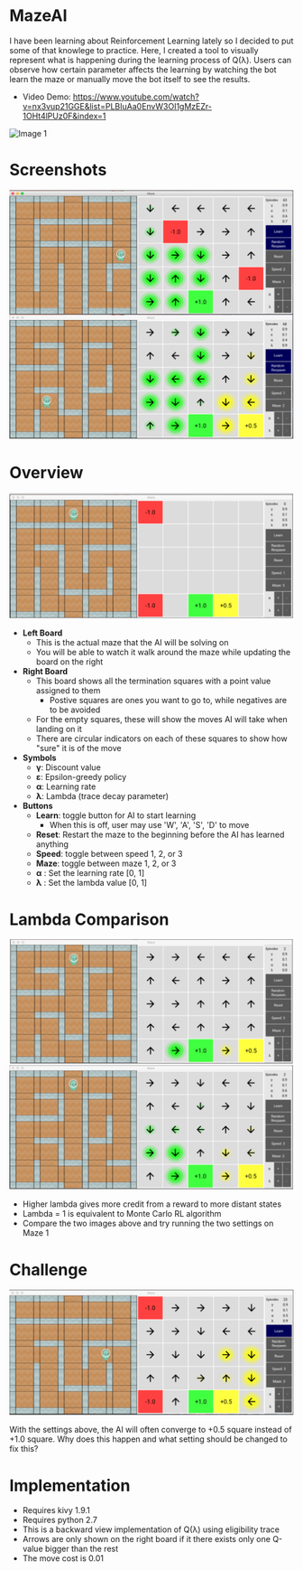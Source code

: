 # MazeAI

I have been learning about Reinforcement Learning lately so I decided to put some of that knowlege to practice. Here, I created a tool to visually represent what is happening during the learning process of Q(λ). Users can observe how certain parameter affects the learning by watching the bot learn the maze or manually move the bot itself to see the results. 

- Video Demo: https://www.youtube.com/watch?v=nx3vup21GGE&list=PLBIuAa0EnvW3OI1gMzEZr-1OHt4lPUz0F&index=1

![Image 1](https://media.giphy.com/media/l3mZft8CytWihcKk0/giphy.gif "Image 1")

# Screenshots

![Image 1](https://github.com/vinhvu200/MazeAI/raw/master/DemoImage/screenshots.png "Image 1")

# Overview

![Image 2](https://github.com/vinhvu200/MazeAI/raw/master/DemoImage/overview.png "Image 2")

- **Left Board**
  - This is the actual maze that the AI will be solving on
  - You will be able to watch it walk around the maze while updating the board on the right
- **Right Board**
  - This board shows all the termination squares with a point value assigned to them
    - Postive squares are ones you want to go to, while negatives are to be avoided
  - For the empty squares, these will show the moves AI will take when landing on it
  - There are circular indicators on each of these squares to show how "sure" it is of the move
- **Symbols**
  - **γ**: Discount value
  - **ε**: Epsilon-greedy policy
  - **α**: Learning rate
  - **λ**: Lambda (trace decay parameter)
- **Buttons**
  - **Learn**: toggle button for AI to start learning
    - When this is off, user may use 'W', 'A', 'S', 'D' to move
  - **Reset**: Restart the maze to the beginning before the AI has learned anything
  - **Speed**: toggle between speed 1, 2, or 3
  - **Maze**: toggle between maze 1, 2, or 3
  - **α** : Set the learning rate [0, 1]
  - **λ** : Set the lambda value [0, 1]
# Lambda Comparison
![Image 3](https://github.com/vinhvu200/MazeAI/raw/master/DemoImage/low_lambda.png "Image 3")
![Image 4](https://github.com/vinhvu200/MazeAI/raw/master/DemoImage/high_lambda.png "Image 4")

- Higher lambda gives more credit from a reward to more distant states
- Lambda = 1 is equivalent to Monte Carlo RL algorithm
- Compare the two images above and try running the two settings on Maze 1

# Challenge

![Image 5](https://github.com/vinhvu200/MazeAI/raw/master/DemoImage/challenge.png "Image 5")

With the settings above, the AI will often converge to +0.5 square instead of +1.0 square. Why does this happen and what setting should be changed to fix this? 

# Implementation

- Requires kivy 1.9.1
- Requires python 2.7
- This is a backward view implementation of Q(λ) using eligibility trace
- Arrows are only shown on the right board if it there exists only one Q-value bigger than the rest
- The move cost is 0.01
